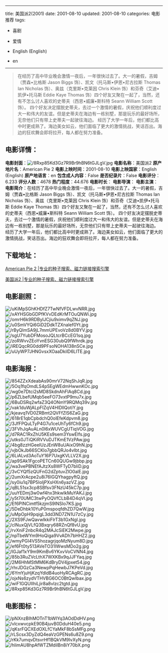 
---
title: 美国派2(2001)
date: 2001-08-10
updated: 2001-08-10
categories: 电影推荐
tags:
- 喜剧
- 爱情

- English (English)
- en
---


> 在经历了高中毕业晚会激情一夜后，一年很快过去了。大一的暑假，吉姆（贾森•比格斯 Jason Biggs 饰）、凯文（托马斯•伊恩•尼古拉斯 Thomas Ian Nicholas 饰）、奥兹（克里斯•克莱因 Chris Klein 饰）和芬奇（艾迪•凯伊•托马斯 Eddie Kaye Thomas 饰）四个好友又聚在一起了，当然，还有不怎么讨人喜欢的史蒂夫（西恩•威廉•斯科特 Seann William Scott 饰）。 四个好友决定摆脱史蒂夫，去过一个激情的暑假，庆祝他们顺利度过大一和伟大的友谊。但是史蒂夫在海边有一栋别墅，那是玩乐的最好场所，无奈他们只有带上史蒂夫一起驶往海边。 经历了大学一年后，他们都比高中时更成熟了。海边美女如云，他们面临了更大的激情挑战，笑话百出。海边的狂欢舞会即将拉开，每人都在努力准备。

## **电影详情**：

**电影封面**：<img src="https://image.tmdb.org/t/p/w200/8Rxp85Kd3Gz7R9Br9hBN6tGJLgV.jpg" alt="/8Rxp85Kd3Gz7R9Br9hBN6tGJLgV.jpg" title="/8Rxp85Kd3Gz7R9Br9hBN6tGJLgV.jpg">
**电影名称**：美国派2
**原产地片名**：American Pie 2
**电影上映时间**：2001-08-10
**电影上映国家**：English (English)
**原产地语言**：en
**包含成人内容**：False
**是否纪录片**：False
**电影评分**：6.233
**评分人数**：4678
**热门程度**：44.676
**电影时长**：
**电影导演**：
**电影主演**：
**电影简介**：在经历了高中毕业晚会激情一夜后，一年很快过去了。大一的暑假，吉姆（贾森•比格斯 Jason Biggs 饰）、凯文（托马斯•伊恩•尼古拉斯 Thomas Ian Nicholas 饰）、奥兹（克里斯•克莱因 Chris Klein 饰）和芬奇（艾迪•凯伊•托马斯 Eddie Kaye Thomas 饰）四个好友又聚在一起了，当然，还有不怎么讨人喜欢的史蒂夫（西恩•威廉•斯科特 Seann William Scott 饰）。 四个好友决定摆脱史蒂夫，去过一个激情的暑假，庆祝他们顺利度过大一和伟大的友谊。但是史蒂夫在海边有一栋别墅，那是玩乐的最好场所，无奈他们只有带上史蒂夫一起驶往海边。 经历了大学一年后，他们都比高中时更成熟了。海边美女如云，他们面临了更大的激情挑战，笑话百出。海边的狂欢舞会即将拉开，每人都在努力准备。

## **下载地址**：
[American Pie 2 |专业的种子搜索、磁力链接搜索引擎](https://movie.amd794.com:2083/?search=American%20Pie%202&ordering=&mode=match_phrase&page_size=10&page=1)

[美国派2 |专业的种子搜索、磁力链接搜索引擎](https://movie.amd794.com:2083/?search=%E7%BE%8E%E5%9B%BD%E6%B4%BE2&ordering=&mode=match_phrase&page_size=10&page=1)
 

## **电影剧照**：
<img src="https://image.tmdb.org/t/p/original/uKiMpSGhKHDfZ7TwNfVFDLwvNRR.jpg" alt="/uKiMpSGhKHDfZ7TwNfVFDLwvNRR.jpg" title="/uKiMpSGhKHDfZ7TwNfVFDLwvNRR.jpg"><img src="https://image.tmdb.org/t/p/original/xAYHSGbGDPfKVvDEdKrMTOuQNWi.jpg" alt="/xAYHSGbGDPfKVvDEdKrMTOuQNWi.jpg" title="/xAYHSGbGDPfKVvDEdKrMTOuQNWi.jpg"><img src="https://image.tmdb.org/t/p/original/omrH6k9RDByIJCjiu9ximv9qZNJ.jpg" alt="/omrH6k9RDByIJCjiu9ximv9qZNJ.jpg" title="/omrH6k9RDByIJCjiu9ximv9qZNJ.jpg"><img src="https://image.tmdb.org/t/p/original/u0SmVYQi6GiD2DdkTZXnalef0Yt.jpg" alt="/u0SmVYQi6GiD2DdkTZXnalef0Yt.jpg" title="/u0SmVYQi6GiD2DdkTZXnalef0Yt.jpg"><img src="https://image.tmdb.org/t/p/original/rByQImSA9jL7mmUPEvoVz8d0BYV.jpg" alt="/rByQImSA9jL7mmUPEvoVz8d0BYV.jpg" title="/rByQImSA9jL7mmUPEvoVz8d0BYV.jpg"><img src="https://image.tmdb.org/t/p/original/sgU7YubDFMosoJQLtcrBCcEG1sq.jpg" alt="/sgU7YubDFMosoJQLtcrBCcEG1sq.jpg" title="/sgU7YubDFMosoJQLtcrBCcEG1sq.jpg"><img src="https://image.tmdb.org/t/p/original/zoRWvvZEoYvnESG30ubQ9fWhrdk.jpg" alt="/zoRWvvZEoYvnESG30ubQ9fWhrdk.jpg" title="/zoRWvvZEoYvnESG30ubQ9fWhrdk.jpg"><img src="https://image.tmdb.org/t/p/original/iREQqcRG0dd9PFsoNOHA138nSCe.jpg" alt="/iREQqcRG0dd9PFsoNOHA138nSCe.jpg" title="/iREQqcRG0dd9PFsoNOHA138nSCe.jpg"><img src="https://image.tmdb.org/t/p/original/uUyWP7JHNGvsxXOaaDkilD6LITE.jpg" alt="/uUyWP7JHNGvsxXOaaDkilD6LITE.jpg" title="/uUyWP7JHNGvsxXOaaDkilD6LITE.jpg">

## **电影海报**：
<img src="https://image.tmdb.org/t/p/original/854ZZxXdeabAs90mrV72NqShJqR.jpg" alt="/854ZZxXdeabAs90mrV72NqShJqR.jpg" title="/854ZZxXdeabAs90mrV72NqShJqR.jpg"><img src="https://image.tmdb.org/t/p/original/5Oq1fqOmdLS4pSEgWEdmHwwnKOc.jpg" alt="/5Oq1fqOmdLS4pSEgWEdmHwwnKOc.jpg" title="/5Oq1fqOmdLS4pSEgWEdmHwwnKOc.jpg"><img src="https://image.tmdb.org/t/p/original/wg0e7Dtci2sMD8SkdnAhFlAq8Cd.jpg" alt="/wg0e7Dtci2sMD8SkdnAhFlAq8Cd.jpg" title="/wg0e7Dtci2sMD8SkdnAhFlAq8Cd.jpg"><img src="https://image.tmdb.org/t/p/original/p6ZLbefUMqb5eeFO73vxtP9mu7x.jpg" alt="/p6ZLbefUMqb5eeFO73vxtP9mu7x.jpg" title="/p6ZLbefUMqb5eeFO73vxtP9mu7x.jpg"><img src="https://image.tmdb.org/t/p/original/6BuDSRq2wfaZ3Q4ONmY9RQMq39v.jpg" alt="/6BuDSRq2wfaZ3Q4ONmY9RQMq39v.jpg" title="/6BuDSRq2wfaZ3Q4ONmY9RQMq39v.jpg"><img src="https://image.tmdb.org/t/p/original/vak1duWjALpFIZqV4HlDllQotiY.jpg" alt="/vak1duWjALpFIZqV4HlDllQotiY.jpg" title="/vak1duWjALpFIZqV4HlDllQotiY.jpg"><img src="https://image.tmdb.org/t/p/original/kjeavq1VD0ZRBmt2QVFfZlS6ZaG.jpg" alt="/kjeavq1VD0ZRBmt2QVFfZlS6ZaG.jpg" title="/kjeavq1VD0ZRBmt2QVFfZlS6ZaG.jpg"><img src="https://image.tmdb.org/t/p/original/618rE1qbCpbdchQ0olEfeKdpvm8.jpg" alt="/618rE1qbCpbdchQ0olEfeKdpvm8.jpg" title="/618rE1qbCpbdchQ0olEfeKdpvm8.jpg"><img src="https://image.tmdb.org/t/p/original/3JfFPQuLTyP4G7u1ceUhTy6fCh9.jpg" alt="/3JfFPQuLTyP4G7u1ceUhTy6fCh9.jpg" title="/3JfFPQuLTyP4G7u1ceUhTy6fCh9.jpg"><img src="https://image.tmdb.org/t/p/original/3FVhJqAuALn0l6xWUVCgUTiqVOG.jpg" alt="/3FVhJqAuALn0l6xWUVCgUTiqVOG.jpg" title="/3FVhJqAuALn0l6xWUVCgUTiqVOG.jpg"><img src="https://image.tmdb.org/t/p/original/d7RAC1RxZhU5KEs9sem3YswEIfs.jpg" alt="/d7RAC1RxZhU5KEs9sem3YswEIfs.jpg" title="/d7RAC1RxZhU5KEs9sem3YswEIfs.jpg"><img src="https://image.tmdb.org/t/p/original/utks0JTiQKiRVVuDJTKmE1VzPAw.jpg" alt="/utks0JTiQKiRVVuDJTKmE1VzPAw.jpg" title="/utks0JTiQKiRVVuDJTKmE1VzPAw.jpg"><img src="https://image.tmdb.org/t/p/original/4bg8zzHGeeIUzJEnW8uUAixO9hN.jpg" alt="/4bg8zzHGeeIUzJEnW8uUAixO9hN.jpg" title="/4bg8zzHGeeIUzJEnW8uUAixO9hN.jpg"><img src="https://image.tmdb.org/t/p/original/vjbOkJb66SCKlo7gbbQRJo4vIbt.jpg" alt="/vjbOkJb66SCKlo7gbbQRJo4vIbt.jpg" title="/vjbOkJb66SCKlo7gbbQRJo4vIbt.jpg"><img src="https://image.tmdb.org/t/p/original/6LiALvd3AoTuY16P7UxgKVLLV2X.jpg" alt="/6LiALvd3AoTuY16P7UxgKVLLV2X.jpg" title="/6LiALvd3AoTuY16P7UxgKVLLV2X.jpg"><img src="https://image.tmdb.org/t/p/original/ap9SAk1FgcoPETCn60QUGw9jbbp.jpg" alt="/ap9SAk1FgcoPETCn60QUGw9jbbp.jpg" title="/ap9SAk1FgcoPETCn60QUGw9jbbp.jpg"><img src="https://image.tmdb.org/t/p/original/wa3vePBNEfAJtzXs8WFTyD7bliD.jpg" alt="/wa3vePBNEfAJtzXs8WFTyD7bliD.jpg" title="/wa3vePBNEfAJtzXs8WFTyD7bliD.jpg"><img src="https://image.tmdb.org/t/p/original/3vCYQf5zQUFnG2dZptuvZlO0alE.jpg" alt="/3vCYQf5zQUFnG2dZptuvZlO0alE.jpg" title="/3vCYQf5zQUFnG2dZptuvZlO0alE.jpg"><img src="https://image.tmdb.org/t/p/original/2umXrAcpe2u8i76IGQYhagpyftQ.jpg" alt="/2umXrAcpe2u8i76IGQYhagpyftQ.jpg" title="/2umXrAcpe2u8i76IGQYhagpyftQ.jpg"><img src="https://image.tmdb.org/t/p/original/sy0iu1q7BP5IoljPXsHXn6yazVZ.jpg" alt="/sy0iu1q7BP5IoljPXsHXn6yazVZ.jpg" title="/sy0iu1q7BP5IoljPXsHXn6yazVZ.jpg"><img src="https://image.tmdb.org/t/p/original/qBL51sx3cp8SBfsv3FNzU45kC7p.jpg" alt="/qBL51sx3cp8SBfsv3FNzU45kC7p.jpg" title="/qBL51sx3cp8SBfsv3FNzU45kC7p.jpg"><img src="https://image.tmdb.org/t/p/original/uuYEDmj3w0wf4hx3hkwIkMuYAKJ.jpg" alt="/uuYEDmj3w0wf4hx3hkwIkMuYAKJ.jpg" title="/uuYEDmj3w0wf4hx3hkwIkMuYAKJ.jpg"><img src="https://image.tmdb.org/t/p/original/y5t70UMC3twPyOQVfCLbB4D4qVI.jpg" alt="/y5t70UMC3twPyOQVfCLbB4D4qVI.jpg" title="/y5t70UMC3twPyOQVfCLbB4D4qVI.jpg"><img src="https://image.tmdb.org/t/p/original/Ef6PlNCimtf5kzjmS9INSIo7KS.jpg" alt="/Ef6PlNCimtf5kzjmS9INSIo7KS.jpg" title="/Ef6PlNCimtf5kzjmS9INSIo7KS.jpg"><img src="https://image.tmdb.org/t/p/original/5DeDhbk10YuP0mspoqfdhZD7QwW.jpg" alt="/5DeDhbk10YuP0mspoqfdhZD7QwW.jpg" title="/5DeDhbk10YuP0mspoqfdhZD7QwW.jpg"><img src="https://image.tmdb.org/t/p/original/uMpOpH9pqigL3dd3ND7ZN1U7zCy.jpg" alt="/uMpOpH9pqigL3dd3ND7ZN1U7zCy.jpg" title="/uMpOpH9pqigL3dd3ND7ZN1U7zCy.jpg"><img src="https://image.tmdb.org/t/p/original/2XS9FJwQavwIkkiFlrT3b1GxNgI.jpg" alt="/2XS9FJwQavwIkkiFlrT3b1GxNgI.jpg" title="/2XS9FJwQavwIkkiFlrT3b1GxNgI.jpg"><img src="https://image.tmdb.org/t/p/original/clNuxQjVLfQ3Bxqry68RZnQf8vU.jpg" alt="/clNuxQjVLfQ3Bxqry68RZnQf8vU.jpg" title="/clNuxQjVLfQ3Bxqry68RZnQf8vU.jpg"><img src="https://image.tmdb.org/t/p/original/rvXniF2nbcR4q2MAJcSiEK2Mwpe.jpg" alt="/rvXniF2nbcR4q2MAJcSiEK2Mwpe.jpg" title="/rvXniF2nbcR4q2MAJcSiEK2Mwpe.jpg"><img src="https://image.tmdb.org/t/p/original/npTbeWYm9HoQiga9VvADh7bHHZ2.jpg" alt="/npTbeWYm9HoQiga9VvADh7bHHZ2.jpg" title="/npTbeWYm9HoQiga9VvADh7bHHZ2.jpg"><img src="https://image.tmdb.org/t/p/original/wmyPGI4VS5hozagrjqoMzNyum8D.jpg" alt="/wmyPGI4VS5hozagrjqoMzNyum8D.jpg" title="/wmyPGI4VS5hozagrjqoMzNyum8D.jpg"><img src="https://image.tmdb.org/t/p/original/ef6Ft0ty513AVeTO31IWwsMDo2g.jpg" alt="/ef6Ft0ty513AVeTO31IWwsMDo2g.jpg" title="/ef6Ft0ty513AVeTO31IWwsMDo2g.jpg"><img src="https://image.tmdb.org/t/p/original/lGJaf1xY9m9KmBv6YKxvVoCVNN4.jpg" alt="/lGJaf1xY9m9KmBv6YKxvVoCVNN4.jpg" title="/lGJaf1xY9m9KmBv6YKxvVoCVNN4.jpg"><img src="https://image.tmdb.org/t/p/original/85b3RuZVcLthX7WXKBx9qJJFYaq.jpg" alt="/85b3RuZVcLthX7WXKBx9qJJFYaq.jpg" title="/85b3RuZVcLthX7WXKBx9qJJFYaq.jpg"><img src="https://image.tmdb.org/t/p/original/2M6HhMStMM6KdBryDV4jpxet54.jpg" alt="/2M6HhMStMM6KdBryDV4jpxet54.jpg" title="/2M6HhMStMM6KdBryDV4jpxet54.jpg"><img src="https://image.tmdb.org/t/p/original/rhrJDGzCa3NewpPqHewbJ7KPeVd.jpg" alt="/rhrJDGzCa3NewpPqHewbJ7KPeVd.jpg" title="/rhrJDGzCa3NewpPqHewbJ7KPeVd.jpg"><img src="https://image.tmdb.org/t/p/original/6YmYjuHjKzqYdldB4uoHyRCAgRC.jpg" alt="/6YmYjuHjKzqYdldB4uoHyRCAgRC.jpg" title="/6YmYjuHjKzqYdldB4uoHyRCAgRC.jpg"><img src="https://image.tmdb.org/t/p/original/ojxNs6zydVTHVBG6OC0BtQwIbax.jpg" alt="/ojxNs6zydVTHVBG6OC0BtQwIbax.jpg" title="/ojxNs6zydVTHVBG6OC0BtQwIbax.jpg"><img src="https://image.tmdb.org/t/p/original/wiF1GQUIIhiLjir8a8vlzc2tgtd.jpg" alt="/wiF1GQUIIhiLjir8a8vlzc2tgtd.jpg" title="/wiF1GQUIIhiLjir8a8vlzc2tgtd.jpg"><img src="https://image.tmdb.org/t/p/original/8Rxp85Kd3Gz7R9Br9hBN6tGJLgV.jpg" alt="/8Rxp85Kd3Gz7R9Br9hBN6tGJLgV.jpg" title="/8Rxp85Kd3Gz7R9Br9hBN6tGJLgV.jpg">

## **电影图标**：
<img src="https://image.tmdb.org/t/p/original/pNXnzBIhMOTnT1bWIYq3AOdDdHV.png" alt="/pNXnzBIhMOTnT1bWIYq3AOdDdHV.png" title="/pNXnzBIhMOTnT1bWIYq3AOdDdHV.png"><img src="https://image.tmdb.org/t/p/original/vlcxwvcpkE90B4juvB0DduH40e5.png" alt="/vlcxwvcpkE90B4juvB0DduH40e5.png" title="/vlcxwvcpkE90B4juvB0DduH40e5.png"><img src="https://image.tmdb.org/t/p/original/qKsrFQCXEdOXLfCYaMkF8bSsMFg.png" alt="/qKsrFQCXEdOXLfCYaMkF8bSsMFg.png" title="/qKsrFQCXEdOXLfCYaMkF8bSsMFg.png"><img src="https://image.tmdb.org/t/p/original/rLScsx3DyZdQ4eaVzGPENs6u8Z9.png" alt="/rLScsx3DyZdQ4eaVzGPENs6u8Z9.png" title="/rLScsx3DyZdQ4eaVzGPENs6u8Z9.png"><img src="https://image.tmdb.org/t/p/original/rKk7umqvDtsvrHf1BQkVM9IvXyN.png" alt="/rKk7umqvDtsvrHf1BQkVM9IvXyN.png" title="/rKk7umqvDtsvrHf1BQkVM9IvXyN.png"><img src="https://image.tmdb.org/t/p/original/hlimAU8hpAfWTZMdiIBn8iY70bX.png" alt="/hlimAU8hpAfWTZMdiIBn8iY70bX.png" title="/hlimAU8hpAfWTZMdiIBn8iY70bX.png">
